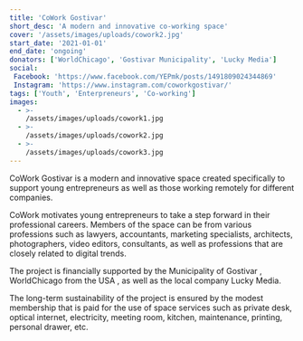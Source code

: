 ```yaml
---
title: 'CoWork Gostivar'
short_desc: 'A modern and innovative co-working space'
cover: '/assets/images/uploads/cowork2.jpg'
start_date: '2021-01-01'
end_date: 'ongoing'
donators: ['WorldChicago', 'Gostivar Municipality', 'Lucky Media']
social:
 Facebook: 'https://www.facebook.com/YEPmk/posts/1491809024344869'
 Instagram: 'https://www.instagram.com/coworkgostivar/'
tags: ['Youth', 'Enterpreneurs', 'Co-working'] 
images:
  - >-
    /assets/images/uploads/cowork1.jpg
  - >-
    /assets/images/uploads/cowork2.jpg
  - >-
    /assets/images/uploads/cowork3.jpg
---
```


CoWork Gostivar is a modern and innovative space created specifically to support young entrepreneurs as well as those working remotely for different companies.

CoWork motivates young entrepreneurs to take a step forward in their professional careers. Members of the space can be from various professions such as lawyers, accountants, marketing specialists, architects, photographers, video editors, consultants, as well as professions that are closely related to digital trends.

The project is financially supported by the Municipality of Gostivar , WorldChicago from the USA , as well as the local company Lucky Media.

The long-term sustainability of the project is ensured by the modest membership that is paid for the use of space services such as private desk, optical internet, electricity, meeting room, kitchen, maintenance, printing, personal drawer, etc.